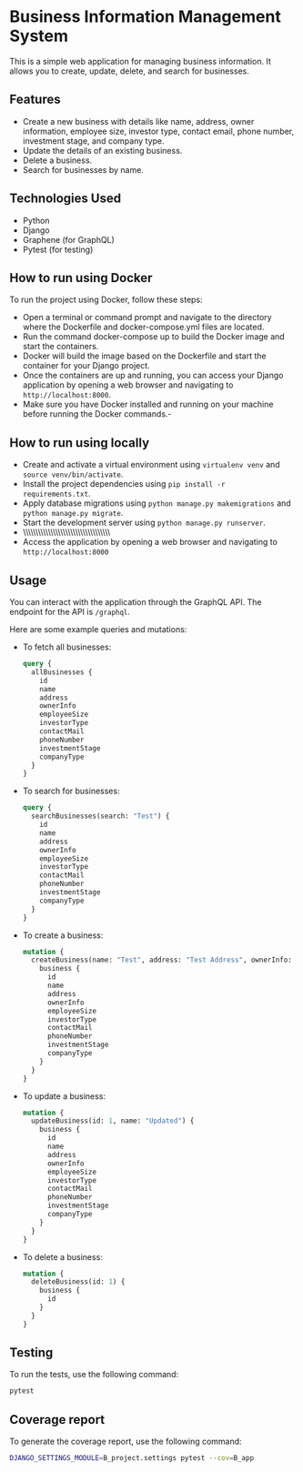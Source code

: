 # Business Information Management System

This is a simple web application for managing business information. It allows you to create, update, delete, and search for businesses.

## Features

- Create a new business with details like name, address, owner information, employee size, investor type, contact email, phone number, investment stage, and company type.
- Update the details of an existing business.
- Delete a business.
- Search for businesses by name.

## Technologies Used

- Python
- Django
- Graphene (for GraphQL)
- Pytest (for testing)

## How to run using Docker

To run the project using Docker, follow these steps:

- Open a terminal or command prompt and navigate to the directory where the Dockerfile and docker-compose.yml files are located.
- Run the command docker-compose up to build the Docker image and start the containers.
- Docker will build the image based on the Dockerfile and start the container for your Django project.
- Once the containers are up and running, you can access your Django application by opening a web browser and navigating to `http://localhost:8000`.
- Make sure you have Docker installed and running on your machine before running the Docker commands.-

## How to run using locally

* Create and activate a virtual environment using `virtualenv venv` and `source venv/bin/activate`.
* Install the project dependencies using `pip install -r requirements.txt`.
* Apply database migrations using `python manage.py makemigrations` and `python manage.py migrate`.
* Start the development server using `python manage.py runserver`.
* \\\\\\\\\\\\\\\\\\\\\\\\\\\\\\\\\\\\\\\\\\\\\\\\\\\\\\\\\\\\\\\\\\\\\
* Access the application by opening a web browser and navigating to `http://localhost:8000`

## Usage

You can interact with the application through the GraphQL API. The endpoint for the API is `/graphql`.

Here are some example queries and mutations:

- To fetch all businesses:

  ```graphql
  query {
    allBusinesses {
      id
      name
      address
      ownerInfo
      employeeSize
      investorType
      contactMail
      phoneNumber
      investmentStage
      companyType
    }
  }
  ```
- To search for businesses:

  ```graphql
  query {
    searchBusinesses(search: "Test") {
      id
      name
      address
      ownerInfo
      employeeSize
      investorType
      contactMail
      phoneNumber
      investmentStage
      companyType
    }
  }
  ```
- To create a business:

  ```graphql
  mutation {
    createBusiness(name: "Test", address: "Test Address", ownerInfo: "Test Owner", employeeSize: 10, investorType: "Investor", contactMail: "test@test.com", phoneNumber: 1234567890, investmentStage: "Seed", companyType: "Private") {
      business {
        id
        name
        address
        ownerInfo
        employeeSize
        investorType
        contactMail
        phoneNumber
        investmentStage
        companyType
      }
    }
  }
  ```
- To update a business:

  ```graphql
  mutation {
    updateBusiness(id: 1, name: "Updated") {
      business {
        id
        name
        address
        ownerInfo
        employeeSize
        investorType
        contactMail
        phoneNumber
        investmentStage
        companyType
      }
    }
  }
  ```
- To delete a business:

  ```graphql
  mutation {
    deleteBusiness(id: 1) {
      business {
        id
      }
    }
  }
  ```

## Testing

To run the tests, use the following command:

```bash
pytest
```

## Coverage report

To generate the coverage report, use the following command:

```bash
DJANGO_SETTINGS_MODULE=B_project.settings pytest --cov=B_app
```
